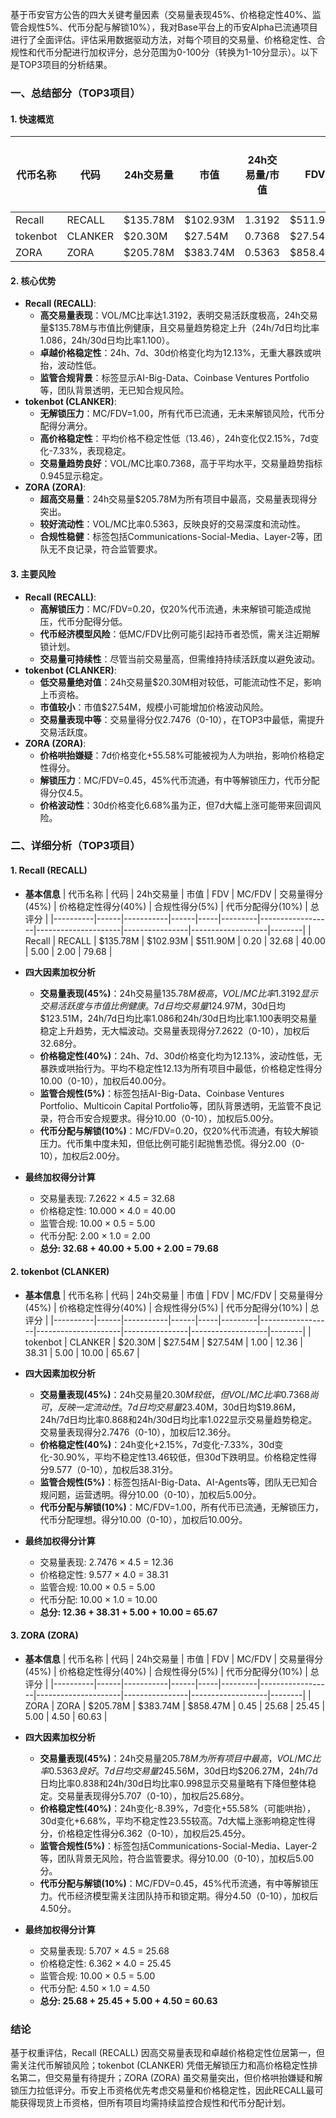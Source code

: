 基于币安官方公告的四大关键考量因素（交易量表现45%、价格稳定性40%、监管合规性5%、代币分配与解锁10%），我对Base平台上的币安Alpha已流通项目进行了全面评估。评估采用数据驱动方法，对每个项目的交易量、价格稳定性、合规性和代币分配进行加权评分，总分范围为0-100分（转换为1-10分显示）。以下是TOP3项目的分析结果。

### 一、总结部分（TOP3项目）

#### 1. 快速概览
| 代币名称 | 代码 | 24h交易量 | 市值 | 24h交易量/市值 | FDV | MC/FDV | 总评分(1-10分) |
|----------|------|-----------|------|----------------|-----|---------|----------------|
| Recall | RECALL | $135.78M | $102.93M | 1.3192 | $511.90M | 0.20 | 7.97 |
| tokenbot | CLANKER | $20.30M | $27.54M | 0.7368 | $27.54M | 1.00 | 6.57 |
| ZORA | ZORA | $205.78M | $383.74M | 0.5363 | $858.47M | 0.45 | 6.06 |

#### 2. 核心优势
- **Recall (RECALL)**:
  - **高交易量表现**：VOL/MC比率达1.3192，表明交易活跃度极高，24h交易量$135.78M与市值比例健康，且交易量趋势稳定上升（24h/7d日均比率1.086，24h/30d日均比率1.100）。
  - **卓越价格稳定性**：24h、7d、30d价格变化均为12.13%，无重大暴跌或哄抬，波动性低。
  - **监管合规背景**：标签显示AI-Big-Data、Coinbase Ventures Portfolio等，团队背景透明，无已知合规风险。
- **tokenbot (CLANKER)**:
  - **无解锁压力**：MC/FDV=1.00，所有代币已流通，无未来解锁风险，代币分配得分满分。
  - **高价格稳定性**：平均价格不稳定性低（13.46），24h变化仅2.15%，7d变化-7.33%，表现稳定。
  - **交易量趋势良好**：VOL/MC比率0.7368，高于平均水平，交易量趋势指标0.945显示稳定。
- **ZORA (ZORA)**:
  - **超高交易量**：24h交易量$205.78M为所有项目中最高，交易量表现得分突出。
  - **较好流动性**：VOL/MC比率0.5363，反映良好的交易深度和流动性。
  - **合规性稳健**：标签包括Communications-Social-Media、Layer-2等，团队无不良记录，符合监管要求。

#### 3. 主要风险
- **Recall (RECALL)**:
  - **高解锁压力**：MC/FDV=0.20，仅20%代币流通，未来解锁可能造成抛压，代币分配得分低。
  - **代币经济模型风险**：低MC/FDV比例可能引起持币者恐慌，需关注近期解锁计划。
  - **交易量可持续性**：尽管当前交易量高，但需维持持续活跃度以避免波动。
- **tokenbot (CLANKER)**:
  - **低交易量绝对值**：24h交易量$20.30M相对较低，可能流动性不足，影响上币资格。
  - **市值较小**：市值$27.54M，规模小可能增加价格波动风险。
  - **交易量表现中等**：交易量得分仅2.7476（0-10），在TOP3中最低，需提升交易活跃度。
- **ZORA (ZORA)**:
  - **价格哄抬嫌疑**：7d价格变化+55.58%可能被视为人为哄抬，影响价格稳定性得分。
  - **解锁压力**：MC/FDV=0.45，45%代币流通，有中等解锁压力，代币分配得分仅4.5。
  - **价格波动性**：30d价格变化6.68%虽为正，但7d大幅上涨可能带来回调风险。

### 二、详细分析（TOP3项目）

#### 1. Recall (RECALL)
- **基本信息**
  | 代币名称 | 代码 | 24h交易量 | 市值 | FDV | MC/FDV | 交易量得分(45%) | 价格稳定性得分(40%) | 合规性得分(5%) | 代币分配得分(10%) | 总评分 |
  |----------|------|-----------|------|-----|---------|------------------|---------------------|----------------|-------------------|--------|
  | Recall | RECALL | $135.78M | $102.93M | $511.90M | 0.20 | 32.68 | 40.00 | 5.00 | 2.00 | 79.68 |

- **四大因素加权分析**
  - **交易量表现(45%)**：24h交易量$135.78M极高，VOL/MC比率1.3192显示交易活跃度与市值比例健康。7d日均交易量$124.97M，30d日均$123.51M，24h/7d日均比率1.086和24h/30d日均比率1.100表明交易量稳定上升趋势，无大幅波动。交易量表现得分7.2622（0-10），加权后32.68分。
  - **价格稳定性(40%)**：24h、7d、30d价格变化均为12.13%，波动性低，无暴跌或哄抬行为。平均不稳定性12.13为所有项目中最低，价格稳定性得分10.00（0-10），加权后40.00分。
  - **监管合规性(5%)**：标签包括AI-Big-Data、Coinbase Ventures Portfolio、Multicoin Capital Portfolio等，团队背景透明，无监管不良记录，符合币安合规要求。得分10.00（0-10），加权后5.00分。
  - **代币分配与解锁(10%)**：MC/FDV=0.20，仅20%代币流通，有较大解锁压力。代币集中度未知，但低比例可能引起抛售恐慌。得分2.00（0-10），加权后2.00分。

- **最终加权得分计算**
  - 交易量表现: 7.2622 × 4.5 = 32.68
  - 价格稳定性: 10.000 × 4.0 = 40.00
  - 监管合规: 10.00 × 0.5 = 5.00
  - 代币分配: 2.00 × 1.0 = 2.00
  - **总分: 32.68 + 40.00 + 5.00 + 2.00 = 79.68**

#### 2. tokenbot (CLANKER)
- **基本信息**
  | 代币名称 | 代码 | 24h交易量 | 市值 | FDV | MC/FDV | 交易量得分(45%) | 价格稳定性得分(40%) | 合规性得分(5%) | 代币分配得分(10%) | 总评分 |
  |----------|------|-----------|------|-----|---------|------------------|---------------------|----------------|-------------------|--------|
  | tokenbot | CLANKER | $20.30M | $27.54M | $27.54M | 1.00 | 12.36 | 38.31 | 5.00 | 10.00 | 65.67 |

- **四大因素加权分析**
  - **交易量表现(45%)**：24h交易量$20.30M较低，但VOL/MC比率0.7368尚可，反映一定流动性。7d日均交易量$23.40M，30d日均$19.86M，24h/7d日均比率0.868和24h/30d日均比率1.022显示交易量趋势稳定。交易量表现得分2.7476（0-10），加权后12.36分。
  - **价格稳定性(40%)**：24h变化+2.15%，7d变化-7.33%，30d变化-30.90%，平均不稳定性13.46较低，但30d下跌明显。价格稳定性得分9.577（0-10），加权后38.31分。
  - **监管合规性(5%)**：标签包括AI-Big-Data、AI-Agents等，团队无已知合规问题，运营透明。得分10.00（0-10），加权后5.00分。
  - **代币分配与解锁(10%)**：MC/FDV=1.00，所有代币已流通，无解锁压力，代币分配理想。得分10.00（0-10），加权后10.00分。

- **最终加权得分计算**
  - 交易量表现: 2.7476 × 4.5 = 12.36
  - 价格稳定性: 9.577 × 4.0 = 38.31
  - 监管合规: 10.00 × 0.5 = 5.00
  - 代币分配: 10.00 × 1.0 = 10.00
  - **总分: 12.36 + 38.31 + 5.00 + 10.00 = 65.67**

#### 3. ZORA (ZORA)
- **基本信息**
  | 代币名称 | 代码 | 24h交易量 | 市值 | FDV | MC/FDV | 交易量得分(45%) | 价格稳定性得分(40%) | 合规性得分(5%) | 代币分配得分(10%) | 总评分 |
  |----------|------|-----------|------|-----|---------|------------------|---------------------|----------------|-------------------|--------|
  | ZORA | ZORA | $205.78M | $383.74M | $858.47M | 0.45 | 25.68 | 25.45 | 5.00 | 4.50 | 60.63 |

- **四大因素加权分析**
  - **交易量表现(45%)**：24h交易量$205.78M为所有项目中最高，VOL/MC比率0.5363良好。7d日均交易量$245.56M，30d日均$206.27M，24h/7d日均比率0.838和24h/30d日均比率0.998显示交易量略有下降但整体稳定。交易量表现得分5.707（0-10），加权后25.68分。
  - **价格稳定性(40%)**：24h变化-8.39%，7d变化+55.58%（可能哄抬），30d变化+6.68%，平均不稳定性23.55较高。7d大幅上涨影响稳定性得分，价格稳定性得分6.362（0-10），加权后25.45分。
  - **监管合规性(5%)**：标签包括Communications-Social-Media、Layer-2等，团队背景无风险，符合监管要求。得分10.00（0-10），加权后5.00分。
  - **代币分配与解锁(10%)**：MC/FDV=0.45，45%代币流通，有中等解锁压力。代币经济模型需关注团队持币和锁定期。得分4.50（0-10），加权后4.50分。

- **最终加权得分计算**
  - 交易量表现: 5.707 × 4.5 = 25.68
  - 价格稳定性: 6.362 × 4.0 = 25.45
  - 监管合规: 10.00 × 0.5 = 5.00
  - 代币分配: 4.50 × 1.0 = 4.50
  - **总分: 25.68 + 25.45 + 5.00 + 4.50 = 60.63**

### 结论
基于权重评估，Recall (RECALL) 因高交易量表现和卓越价格稳定性位居第一，但需关注代币解锁风险；tokenbot (CLANKER) 凭借无解锁压力和高价格稳定性排名第二，但交易量有待提升；ZORA (ZORA) 虽交易量突出，但价格哄抬嫌疑和解锁压力拉低评分。币安上币资格优先考虑交易量和价格稳定性，因此RECALL最可能获得现货上币资格，但所有项目均需持续监控合规性和代币分配计划。